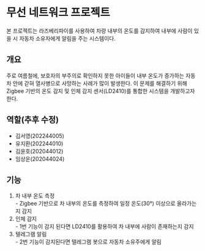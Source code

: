 # 무선 네트워크 프로젝트

본 프로젝트는 라즈베리파이를 사용하여 차량 내부의 온도를 감지하여 내부에 사람이 있을 시 자동차 소유자에게 알림을 주는 시스템이다. 

## 개요
주로 여름철에, 보호자의 부주의로 확인하지 못한 아이들이 내부 온도가 증가하는 자동차 안에 갇혀 열사병으로 사망하는 사례가 많이 발생한다. 
이 문제를 해결하기 위해 Zigbee 기반의 온도 감지 및 인체 감지 센서(LD2410)를 통합한 시스템을 개발하고자 한다.

## 역할(추후 수정)
- 김서영(202244005)
- 유지환(202244010)
- 김윤호(202044012)
- 임상운(202044024)

## 기능
1. 차 내부 온도 측정
<br> - Zigbee 기반으로 차 내부의 온도를 측정하여 일정 온도(30°) 이상으로 올라가는지 감지
2. 인체 감지
<br> - 1번 기능이 감지 된다면 LD2410를 활용하여 차 내부에 사람이 존재하는지 감지
3. 텔레그램 알림
<br> - 2번 기능이 감지된다면 텔레그램 봇으로 자동차 소유주에게 알림

